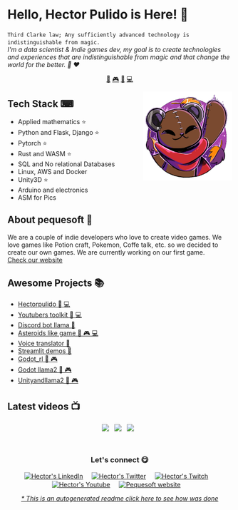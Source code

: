 # Hello, Hector Pulido is Here! 👋


`Third Clarke law; Any sufficiently advanced technology is indistinguishable from magic.`<br><em> I'm a data scientist & Indie games dev, my goal is to create technologies and experiences that are indistinguishable from magic and that change the world for the better. 🐑 ❤️</em>


<p align="center">
<a href="https://github.com/HectorPulido/HectorPulido/blob/master/ai.md">🤖</a>
<a href="https://github.com/HectorPulido/HectorPulido/blob/master/gamedev.md">🎮</a>
<a href="https://github.com/HectorPulido/HectorPulido/blob/master/blockchain.md">🔑</a>
<a href="https://github.com/HectorPulido/HectorPulido/blob/master/backend.md">💻</a>
</p>


<a href="https://pequesoft.net/">
<img align="right" height="auto" width="200" src="https://github.com/HectorPulido/HectorPulido/raw/master/img/pequesoft.png"/>
</a>


## Tech Stack ⌨
- Applied mathematics ⭐
- Python and Flask, Django ⭐
- Pytorch ⭐
- Rust and WASM ⭐
- SQL and No relational Databases
- Linux, AWS and Docker
- Unity3D ⭐
- Arduino and electronics
- ASM for Pics


## About pequesoft 🧸
We are a couple of indie developers who love to create video games. We love games like Potion craft, Pokemon, Coffe talk, etc. so we decided to create our own games. We are currently working on our first game. <br> <a href="https://pequesoft.net/">Check our website</a>


## Awesome Projects 📚
- [Hectorpulido  🤖 💻](https://github.com/HectorPulido/HectorPulido) 
- [Youtubers toolkit  🤖 💻](https://github.com/HectorPulido/Youtubers-toolkit) 
- [Discord bot llama  🤖](https://github.com/HectorPulido/discord-bot-LLama) 
- [Asteroids like game  🤖 🎮 💻](https://github.com/HectorPulido/Asteroids-like-game) 
- [Voice translator  🤖](https://github.com/HectorPulido/Voice-translator) 
- [Streamlit demos  🤖](https://github.com/HectorPulido/streamlit-demos) 
- [Godot_rl  🤖 🎮](https://github.com/HectorPulido/godot_rl) 
- [Godot llama2  🤖 🎮](https://github.com/HectorPulido/godot-llama2) 
- [Unityandllama2  🤖 🎮](https://github.com/HectorPulido/UnityAndLLama2) 



## Latest videos 📺
<p align="center"><a href="https://www.youtube.com/watch?v=lHnimY94w4o" target="blank"><img align="center" width="200px" src="https://i.ytimg.com/vi/lHnimY94w4o/hqdefault.jpg?sqp=-oaymwEjCNACELwBSFryq4qpAxUIARUAAAAAGAElAADIQj0AgKJDeAE=&rs=AOn4CLCwrlDJpPqE8MPcILJUIyZUlkR9AQ"/></a>&nbsp;&nbsp;
<a href="https://www.youtube.com/watch?v=mS9kckW6K5w" target="blank"><img align="center" width="200px" src="https://i.ytimg.com/vi/mS9kckW6K5w/hqdefault.jpg?sqp=-oaymwEjCNACELwBSFryq4qpAxUIARUAAAAAGAElAADIQj0AgKJDeAE=&rs=AOn4CLAoNDj1P6ocR_fPnQsFr-XhqVBWTw"/></a>&nbsp;&nbsp;
<a href="https://www.youtube.com/watch?v=PyBf-slSH8w" target="blank"><img align="center" width="200px" src="https://i.ytimg.com/vi/PyBf-slSH8w/hqdefault.jpg?sqp=-oaymwEjCNACELwBSFryq4qpAxUIARUAAAAAGAElAADIQj0AgKJDeAE=&rs=AOn4CLB5lRntOI2kPHSPqB5MJE6a2j29vA"/></a>&nbsp;&nbsp;
</p>


<br>

<div align="center">
<h3 align="center">Let's connect 😋</h3>
</div>
<p align="center">
<a href="https://www.linkedin.com/in/hector-pulido-17547369/" target="blank">
<img align="center" width="30px" alt="Hector's LinkedIn" src="https://www.vectorlogo.zone/logos/linkedin/linkedin-icon.svg"/></a> &nbsp; &nbsp;
<a href="https://twitter.com/Hector_Pulido_" target="blank">
<img align="center" width="30px" alt="Hector's Twitter" src="https://www.vectorlogo.zone/logos/twitter/twitter-official.svg"/></a> &nbsp; &nbsp;
<a href="https://www.twitch.tv/hector_pulido_" target="blank">
<img align="center" width="30px" alt="Hector's Twitch" src="https://www.vectorlogo.zone/logos/twitch/twitch-icon.svg"/></a> &nbsp; &nbsp;
<a href="https://www.youtube.com/channel/UCS_iMeH0P0nsIDPvBaJckOw" target="blank">
<img align="center" width="30px" alt="Hector's Youtube" src="https://www.vectorlogo.zone/logos/youtube/youtube-icon.svg"/></a> &nbsp; &nbsp;
<a href="https://www.youtube.com/channel/UCS_iMeH0P0nsIDPvBaJckOw" target="blank">
<img align="center" width="30px" alt="Pequesoft website" src="https://pequesoft.net/"/></a> &nbsp; &nbsp;

</p>


<div align="center"><em><a href="https://github.com/HectorPulido/HectorPulido/tree/master/ReadmeGenerator">* This is an autogenerated readme click here to see how was done</a></em></div>

